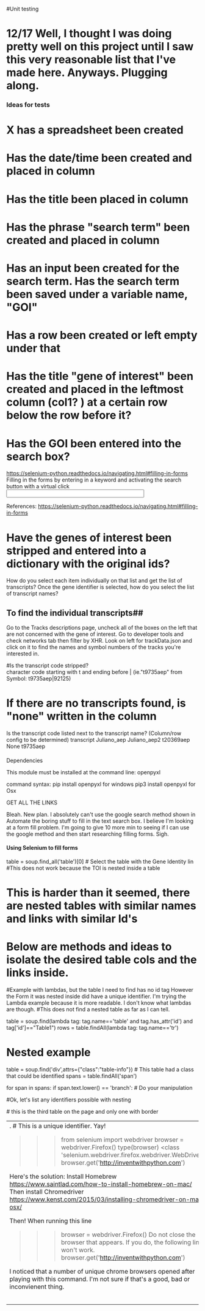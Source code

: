#Unit testing

# 12/17 Well, I thought I was doing pretty well on this project until I saw this very reasonable list that I've made here. Anyways. Plugging along. 

### Ideas for tests

# X has a spreadsheet been created 
# Has the date/time been created and placed in column 
# Has the title been placed in column
# Has the phrase "search term" been created and placed in column
# Has an input been created for the search term. Has the search term been saved under a variable name, "GOI"
# Has a row been created or left empty under that 
# Has the title "gene of interest" been created and placed in the leftmost column (col1? ) at a certain row below the row before it? 

# Has the GOI been entered into the search box? 


https://selenium-python.readthedocs.io/navigating.html#filling-in-forms
Filling in the forms by entering in a keyword and activating the search button with a virtual click
<input type="text" name="keyword" id="keyword" value="" size="42" autocomplete="off" onkeyup="ajax_showOptions(this,'getDomainsByLetters',event)">

References: 
https://selenium-python.readthedocs.io/navigating.html#filling-in-forms

# Have the genes of interest been stripped and entered into a dictionary with the original ids? 
How do you select each item individually on that list and get the list of transcripts? 
Once the gene identifier is selected, how do you select the list of transcript names? 

## To find the individual transcripts##
Go to the Tracks descriptions page, uncheck all of the boxes on the left that are not concerned with the gene of interest. 
Go to developer tools and check networks tab then filter by XHR. 
Look on left for trackData.json and click on it to find the names and symbol numbers of the tracks you're interested in. 

#Is the transcript code stripped?  
	character code starting with t and ending before | (ie."t9735aep" from  Symbol:   t9735aep|92125)

# If there are no transcripts found, is "none" written in the column 

Is the transcript code listed next to the transcript name? (Column/row config to be determined)
 transcript      Juliano_aep   Juliano_aep2
                 t20369aep      None
                 t9735aep


#### 

Dependencies 

This module must be installed at the command line: openpyxl 

command syntax: pip install openpyxl for windows
				pip3 install openpyxl for Osx


GET ALL THE LINKS

Bleah. New plan. I absolutely can't use the google search method shown in Automate the boring stuff to fill in the text search box. I believe I'm looking at a form fill problem. I'm going to give 10 more min to seeing if I can use the google method and then start researching filling forms. Sigh. 


#### Using Selenium to fill forms 



table = soup.find_all('table')[0] # Select the table with the Gene Identity lin
                                  #This does not work because the TOI is nested inside a table

# This is harder than it seemed, there are nested tables with similar names and links with similar Id's 
# Below are methods and ideas to isolate the desired table cols and the links inside. 

#Example with lambdas, but the table I need to find has no id tag However the Form it was nested inside did have a unique identifier. I'm trying the Lambda example because it is more readable. I don't know what lambdas are though. 
#This does not find a nested table as far as I can tell. 


table = soup.find(lambda tag: tag.name=='table' and tag.has_attr('id') and tag['id']=="Table1") 
rows = table.findAll(lambda tag: tag.name=='tr')


# Nested example 

table = soup.find('div',attrs={"class":"table-info"}) # This table had a class that could be identified
spans = table.findAll('span')

for span in spans:
    if span.text.lower() == 'branch':
        # Do your manipulation



#Ok, let's list any identifiers possible with nesting

<div class = "global content">
	<table border = "0">  # this is the third table on the page and only one with border 
		<tbody>
			<tr>
				<td valign = "top">
					<form method ="post" name = "checkboxform" onsubmit ="return redirectOutput(this)">. # This is a unique identifier. Yay! 
						<table border="0" class="styled" style='margin-left:0px">
							<tbody>
								<tr> -3rd down 
									<td>
										<a>   - a down the table until </tbody>


#############################################
GET THE BROWSER DRIVER RUNNING
##############################################

This has been a multiday affair to figure out. I wanted to use chrome as my browser, for no real good reason and was trying to get the suggested code from Automate the Boring stuff to work. It didn't. Here are the four lines I've been troubleshooting for two days. 

>>> from selenium import webdriver
>>> browser = webdriver.Firefox()
>>> type(browser)
<class 'selenium.webdriver.firefox.webdriver.WebDriver'>
>>> browser.get('http://inventwithpython.com')

Here's the solution: 
Install Homebrew  
https://www.saintlad.com/how-to-install-homebrew-on-mac/
Then install Chromedriver
https://www.kenst.com/2015/03/installing-chromedriver-on-mac-osx/

Then! When running this line
>>> browser = webdriver.Firefox()
Do not close the browser that appears. If you do, the following line won't work. 
browser.get('http://inventwithpython.com')

I noticed that a number of unique chrome browsers opened after playing with this command. I'm not sure if that's a good, bad or inconvienent thing. 


